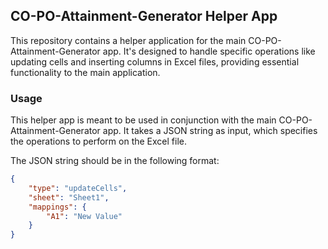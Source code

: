 ## CO-PO-Attainment-Generator Helper App

This repository contains a helper application for the main CO-PO-Attainment-Generator app. It's designed to handle specific operations like updating cells and inserting columns in Excel files, providing essential functionality to the main application.

### Usage

This helper app is meant to be used in conjunction with the main CO-PO-Attainment-Generator app. It takes a JSON string as input, which specifies the operations to perform on the Excel file.

The JSON string should be in the following format:

```json
{
    "type": "updateCells",
    "sheet": "Sheet1",
    "mappings": {
        "A1": "New Value"
    }
}
```
